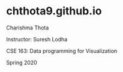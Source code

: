 # chthota9.github.io

Charishma Thota

Instructor: Suresh Lodha

CSE 163: Data programming for Visualization

Spring 2020
